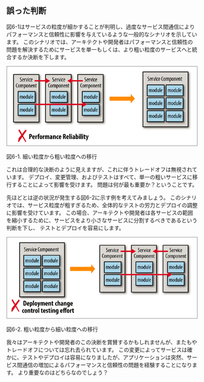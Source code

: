 ## 誤った判断

図6-1はサービスの粒度が細かすることが判明し、過度なサービス間通信によりパフォーマンスと信頼性に影響を与えているような一般的なシナリオを示しています。
このシナリオでは、アーキテクトや開発者はパフォーマンスと信頼性の問題を解決するためにサービスを単一もしくは、より粗い粒度のサービスへと統合するか決断を下します。

![細い粒度から粗い粒度への移行](img/6-1.png)

図6-1. 細い粒度から粗い粒度への移行

これは合理的な決断のように見えますが、これに伴うトレードオフは無視されています。
デプロイ、変更管理、およびテストはすべて、単一の粗いサービスに移行することによって影響を受けます。
問題は何が最も重要か？ということです。

先ほどとは逆の状況が発生する図6-2に示す例を考えてみましょう。
このシナリオでは、サービス粒度が粗すぎるため、全体的なテストの労力とデプロイの調整に影響を受けています。
この場合、アーキテクトや開発者は各サービスの範囲を縮小するために、サービスをより小さなサービスに分割するべきであるという判断を下し、
テストとデプロイを容易にします。

![粗い粒度から細い粒度への移行](img/6-2.png)

図6-2. 粗い粒度から細い粒度への移行

我々はアーキテクトや開発者のこの決断を賞賛するかもしれませんが、またもやトレードオフについては忘れ去られています。
この変更によってサービスは確かに、テストやデプロイは容易になりましたが、アプリケーションは突然、サービス間通信の増加によるパフォーマンスと信頼性の問題を経験することになります。
より重要なのはどちらなのでしょう？